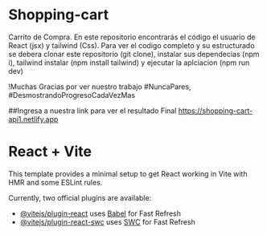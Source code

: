 # Shopping-cart

Carrito de Compra. En este repositorio encontrarás el código el usuario de React (jsx) y tailwind (Css). Para ver el codigo completo y su estructurado se debera clonar este repositorio (git clone), instalar sus dependecias (npm i), tailwind instalar (npm install tailwind) y ejecutar la aplciacion (npm run dev)

!Muchas Gracias por ver nuestro trabajo #NuncaPares, #DesmostrandoProgresoCadaVezMas

##Ingresa a nuestra link para ver el resultado Final
https://shopping-cart-api1.netlify.app

# React + Vite

This template provides a minimal setup to get React working in Vite with HMR and some ESLint rules.

Currently, two official plugins are available:

- [@vitejs/plugin-react](https://github.com/vitejs/vite-plugin-react/blob/main/packages/plugin-react/README.md) uses [Babel](https://babeljs.io/) for Fast Refresh
- [@vitejs/plugin-react-swc](https://github.com/vitejs/vite-plugin-react-swc) uses [SWC](https://swc.rs/) for Fast Refresh
